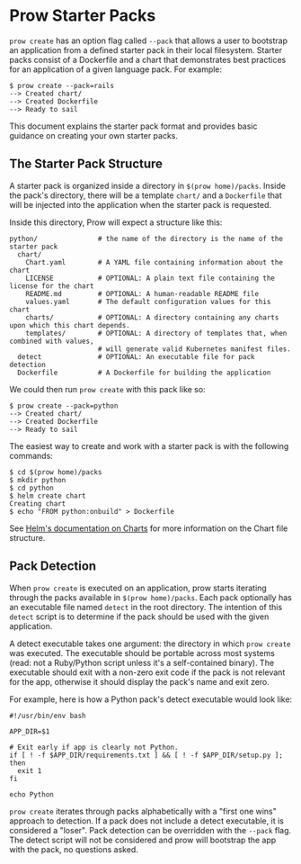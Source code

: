 # Prow Starter Packs

`prow create` has an option flag called `--pack` that allows a user to bootstrap an application
from a defined starter pack in their local filesystem. Starter packs consist of a Dockerfile and
a chart that demonstrates best practices for an application of a given language pack. For example:

```
$ prow create --pack=rails
--> Created chart/
--> Created Dockerfile
--> Ready to sail
```

This document explains the starter pack format and provides basic guidance on creating your own
starter packs.

## The Starter Pack Structure

A starter pack is organized inside a directory in `$(prow home)/packs`. Inside the pack's directory,
there will be a template `chart/` and a `Dockerfile` that will be injected into the application
when the starter pack is requested.

Inside this directory, Prow will expect a structure like this:

```
python/               # the name of the directory is the name of the starter pack
  chart/
    Chart.yaml        # A YAML file containing information about the chart
    LICENSE           # OPTIONAL: A plain text file containing the license for the chart
    README.md         # OPTIONAL: A human-readable README file
    values.yaml       # The default configuration values for this chart
    charts/           # OPTIONAL: A directory containing any charts upon which this chart depends.
    templates/        # OPTIONAL: A directory of templates that, when combined with values,
                      # will generate valid Kubernetes manifest files.
  detect              # OPTIONAL: An executable file for pack detection
  Dockerfile          # A Dockerfile for building the application
```

We could then run `prow create` with this pack like so:

```
$ prow create --pack=python
--> Created chart/
--> Created Dockerfile
--> Ready to sail
```

The easiest way to create and work with a starter pack is with the following commands:

```
$ cd $(prow home)/packs
$ mkdir python
$ cd python
$ helm create chart
Creating chart
$ echo "FROM python:onbuild" > Dockerfile
```

See [Helm's documentation on Charts][charts] for more information on the Chart file structure.

## Pack Detection

When `prow create` is executed on an application, prow starts iterating through the packs available
in `$(prow home)/packs`. Each pack optionally has an executable file named `detect` in the root
directory. The intention of this `detect` script is to determine if the pack should be used with
the given application.

A detect executable takes one argument: the directory in which `prow create` was executed. The
executable should be portable across most systems (read: not a Ruby/Python script unless it's
a self-contained binary). The executable should exit with a non-zero exit code if the pack is not
relevant for the app, otherwise it should display the pack's name and exit zero.

For example, here is how a Python pack's detect executable would look like:

```
#!/usr/bin/env bash

APP_DIR=$1

# Exit early if app is clearly not Python.
if [ ! -f $APP_DIR/requirements.txt ] && [ ! -f $APP_DIR/setup.py ]; then
  exit 1
fi

echo Python
```

`prow create` iterates through packs alphabetically with a "first one wins" approach to detection.
If a pack does not include a detect executable, it is considered a "loser". Pack detection can be
overridden with the `--pack` flag. The detect script will not be considered and prow will bootstrap
the app with the pack, no questions asked.

[charts]: https://github.com/kubernetes/helm/blob/master/docs/charts.md
